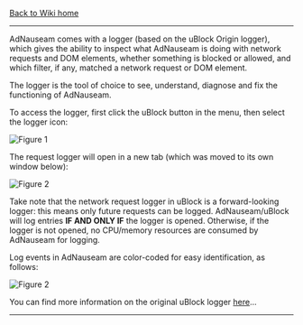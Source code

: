 [Back to Wiki home](https://github.com/gorhill/uBlock/wiki)

***

AdNauseam comes with a logger (based on the uBlock Origin logger), which gives the ability to inspect what AdNauseam is doing with network requests and DOM elements, whether something is blocked or allowed, and which filter, if any, matched a network request or DOM element.

The logger is the tool of choice to see, understand, diagnose and fix the functioning of AdNauseam.

To access the logger, first click the uBlock button in the menu, then select the logger icon:

![Figure 1](https://raw.githubusercontent.com/wiki/dhowe/AdNauseam/logger.png)

The request logger will open in a new tab (which was moved to its own window below):

![Figure 2](https://raw.githubusercontent.com/wiki/dhowe/AdNauseam/logger-lines.png)

Take note that the network request logger in uBlock is a forward-looking logger: this means only future requests can be logged. AdNauseam/uBlock will log entries **IF AND ONLY IF** the logger is opened. Otherwise, if the logger is not opened, no CPU/memory resources are consumed by AdNauseam for logging.

Log events in AdNauseam are color-coded for easy identification, as follows:

![Figure 2](https://raw.githubusercontent.com/wiki/dhowe/AdNauseam/logger-colors.png)

You can find more information on the original uBlock logger [here]()...

***
